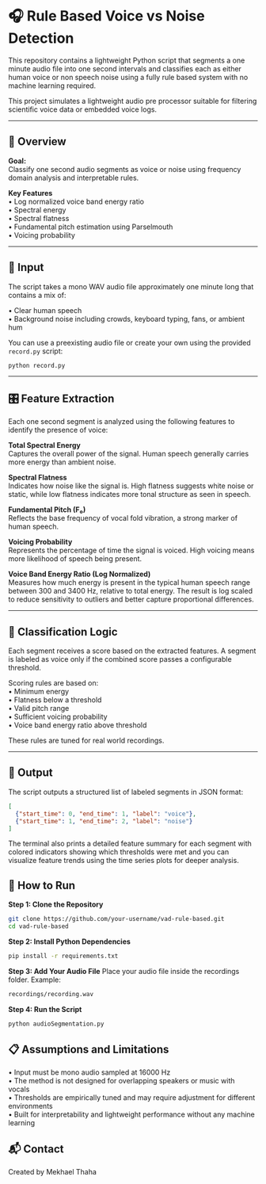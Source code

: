 # 🎧 Rule Based Voice vs Noise Detection

This repository contains a lightweight Python script that segments a one minute audio file into one second intervals and classifies each as either human voice or non speech noise using a fully rule based system with no machine learning required.

This project simulates a lightweight audio pre processor suitable for filtering scientific voice data or embedded voice logs.

---

## 📌 Overview

**Goal:**  
Classify one second audio segments as voice or noise using frequency domain analysis and interpretable rules.

**Key Features**  
• Log normalized voice band energy ratio  
• Spectral energy  
• Spectral flatness  
• Fundamental pitch estimation using Parselmouth  
• Voicing probability

---

## 📂 Input

The script takes a mono WAV audio file approximately one minute long that contains a mix of:

• Clear human speech  
• Background noise including crowds, keyboard typing, fans, or ambient hum

You can use a preexisting audio file or create your own using the provided `record.py` script:

```bash
python record.py
```

---

## 🎛️ Feature Extraction

Each one second segment is analyzed using the following features to identify the presence of voice:

**Total Spectral Energy**  
Captures the overall power of the signal. Human speech generally carries more energy than ambient noise.

**Spectral Flatness**  
Indicates how noise like the signal is. High flatness suggests white noise or static, while low flatness indicates more tonal structure as seen in speech.

**Fundamental Pitch (F₀)**  
Reflects the base frequency of vocal fold vibration, a strong marker of human speech.

**Voicing Probability**  
Represents the percentage of time the signal is voiced. High voicing means more likelihood of speech being present.

**Voice Band Energy Ratio (Log Normalized)**  
Measures how much energy is present in the typical human speech range between 300 and 3400 Hz, relative to total energy. The result is log scaled to reduce sensitivity to outliers and better capture proportional differences.

---

## 🧠 Classification Logic

Each segment receives a score based on the extracted features. A segment is labeled as voice only if the combined score passes a configurable threshold.

Scoring rules are based on:  
• Minimum energy  
• Flatness below a threshold  
• Valid pitch range  
• Sufficient voicing probability  
• Voice band energy ratio above threshold

These rules are tuned for real world recordings.

---

## 🧪 Output

The script outputs a structured list of labeled segments in JSON format:

```json
[
  {"start_time": 0, "end_time": 1, "label": "voice"},
  {"start_time": 1, "end_time": 2, "label": "noise"}
]
```

The terminal also prints a detailed feature summary for each segment with colored indicators showing which thresholds were met and you can visualize feature trends using the time series plots for deeper analysis.

## 🚀 How to Run

**Step 1: Clone the Repository**
```bash
git clone https://github.com/your-username/vad-rule-based.git
cd vad-rule-based
```
**Step 2: Install Python Dependencies**

```bash
pip install -r requirements.txt
```

**Step 3: Add Your Audio File**
Place your audio file inside the recordings folder. Example:

```bash
recordings/recording.wav
```
**Step 4: Run the Script**

```bash
python audioSegmentation.py
```
## 📋 Assumptions and Limitations

• Input must be mono audio sampled at 16000 Hz  
• The method is not designed for overlapping speakers or music with vocals  
• Thresholds are empirically tuned and may require adjustment for different environments  
• Built for interpretability and lightweight performance without any machine learning  

## 📬 Contact
Created by Mekhael Thaha
